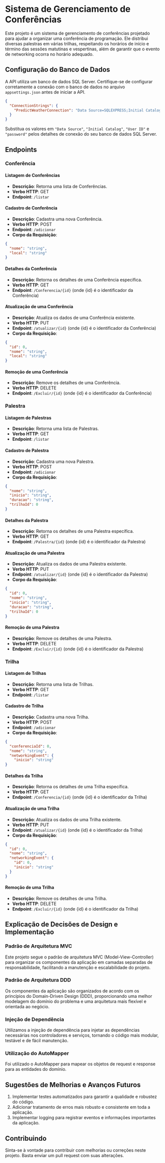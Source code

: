 # Sistema de Gerenciamento de Conferências

Este projeto é um sistema de gerenciamento de conferências projetado para ajudar a organizar uma conferência de programação. Ele distribui diversas palestras em várias trilhas, respeitando os horários de início e término das sessões matutinas e vespertinas, além de garantir que o evento de networking ocorra no horário adequado.

## Configuração do Banco de Dados

A API utiliza um banco de dados SQL Server. Certifique-se de configurar corretamente a conexão com o banco de dados no arquivo `appsettings.json` antes de iniciar a API. 

```json
{
  "ConnectionStrings": {
    "PredictWeatherConnection": "Data Source=SQLEXPRESS;Initial Catalog=PredictWeather;User ID=usuario;password=senha;Encrypt=True;Trust Server Certificate=True"
  }
}
```

Substitua os valores em `"Data Source"`, `"Initial Catalog"`, `"User ID"` e `"password"` pelos detalhes de conexão do seu banco de dados SQL Server.

## Endpoints

### Conferência

#### Listagem de Conferências

- **Descrição**: Retorna uma lista de Conferências.
- **Verbo HTTP**: GET
- **Endpoint**: `/listar`

#### Cadastro de Conferência

- **Descrição**: Cadastra uma nova Conferência.
- **Verbo HTTP**: POST
- **Endpoint**: `/adicionar`
- **Corpo da Requisição**: 
```json
{
  "nome": "string",
  "local": "string"
}
```

#### Detalhes da Conferência

- **Descrição**: Retorna os detalhes de uma Conferência específica.
- **Verbo HTTP**: GET
- **Endpoint**: `/Conferencia/{id}` (onde {id} é o identificador da Conferência)

#### Atualização de uma Conferência

- **Descrição**: Atualiza os dados de uma Conferência existente.
- **Verbo HTTP**: PUT
- **Endpoint**: `/atualizar/{id}` (onde {id} é o identificador da Conferência)
- **Corpo da Requisição**: 
```json
{
  "id": 0,
  "nome": "string",
  "local": "string"
}
```

#### Remoção de uma Conferência

- **Descrição**: Remove os detalhes de uma Conferência.
- **Verbo HTTP**: DELETE
- **Endpoint**: `/Excluir/{id}` (onde {id} é o identificador da Conferência)

### Palestra

#### Listagem de Palestras

- **Descrição**: Retorna uma lista de Palestras.
- **Verbo HTTP**: GET
- **Endpoint**: `/listar`

#### Cadastro de Palestra

- **Descrição**: Cadastra uma nova Palestra.
- **Verbo HTTP**: POST
- **Endpoint**: `/adicionar`
- **Corpo da Requisição**: 
```json
{
  "nome": "string",
  "inicio": "string",
  "duracao": "string",
  "trilhaId": 0
}
```

#### Detalhes da Palestra

- **Descrição**: Retorna os detalhes de uma Palestra específica.
- **Verbo HTTP**: GET
- **Endpoint**: `/Palestra/{id}` (onde {id} é o identificador da Palestra)

#### Atualização de uma Palestra

- **Descrição**: Atualiza os dados de uma Palestra existente.
- **Verbo HTTP**: PUT
- **Endpoint**: `/atualizar/{id}` (onde {id} é o identificador da Palestra)
- **Corpo da Requisição**: 
```json
{
  "id": 0,
  "nome": "string",
  "inicio": "string",
  "duracao": "string",
  "trilhaId": 0
}
```

#### Remoção de uma Palestra

- **Descrição**: Remove os detalhes de uma Palestra.
- **Verbo HTTP**: DELETE
- **Endpoint**: `/Excluir/{id}` (onde {id} é o identificador da Palestra)

### Trilha

#### Listagem de Trilhas

- **Descrição**: Retorna uma lista de Trilhas.
- **Verbo HTTP**: GET
- **Endpoint**: `/listar`

#### Cadastro de Trilha

- **Descrição**: Cadastra uma nova Trilha.
- **Verbo HTTP**: POST
- **Endpoint**: `/adicionar`
- **Corpo da Requisição**: 
```json
{
  "conferenciaId": 0,
  "nome": "string",
  "networkingEvent": {
    "inicio": "string"
}
```

#### Detalhes da Trilha

- **Descrição**: Retorna os detalhes de uma Trilha específica.
- **Verbo HTTP**: GET
- **Endpoint**: `/Conferencia/{id}` (onde {id} é o identificador da Trilha)

#### Atualização de uma Trilha

- **Descrição**: Atualiza os dados de uma Trilha existente.
- **Verbo HTTP**: PUT
- **Endpoint**: `/atualizar/{id}` (onde {id} é o identificador da Trilha)
- **Corpo da Requisição**: 
```json
{
  "id": 0,
  "nome": "string",
  "networkingEvent": {
    "id": 0,
    "inicio": "string"
  }
}
```

#### Remoção de uma Trilha 

- **Descrição**: Remove os detalhes de uma Trilha.
- **Verbo HTTP**: DELETE
- **Endpoint**: `/Excluir/{id}` (onde {id} é o identificador da Trilha)

## Explicação de Decisões de Design e Implementação

### Padrão de Arquitetura MVC

Este projeto segue o padrão de arquitetura MVC (Model-View-Controller) para organizar os componentes da aplicação em camadas separadas de responsabilidade, facilitando a manutenção e escalabilidade do projeto.

### Padrão de Arquitetura DDD

Os componentes da aplicação são organizados de acordo com os princípios do Domain-Driven Design (DDD), proporcionando uma melhor modelagem do domínio do problema e uma arquitetura mais flexível e orientada ao negócio.

### Injeção de Dependência

Utilizamos a injeção de dependência para injetar as dependências necessárias nos controladores e serviços, tornando o código mais modular, testável e de fácil manutenção.

### Utilização do AutoMapper

Foi utilizado o AutoMapper para mapear os objetos de request e response para as entidades do domínio.

## Sugestões de Melhorias e Avanços Futuros

1. Implementar testes automatizados para garantir a qualidade e robustez do código.
2. Adicionar tratamento de erros mais robusto e consistente em toda a aplicação.
3. Implementar logging para registrar eventos e informações importantes da aplicação.

## Contribuindo

Sinta-se à vontade para contribuir com melhorias ou correções neste projeto. Basta enviar um pull request com suas alterações.
